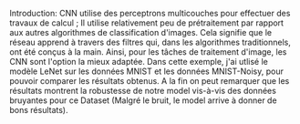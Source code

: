 Introduction:
CNN utilise des perceptrons multicouches pour effectuer des travaux de calcul ; Il utilise relativement peu de prétraitement par rapport aux autres algorithmes 
de classification d'images. Cela signifie que le réseau apprend à travers des filtres qui, dans les algorithmes traditionnels, ont été conçus à la main. Ainsi, 
pour les tâches de traitement d'image, les CNN sont l'option la mieux adaptée.
Dans cette exemple, j'ai utlisé le modèle LeNet sur les données MNIST et les données MNIST-Noisy, pour pouvoir comparer les résultats obtenus.
A la fin on peut remarquer que les résultats montrent la robustesse de notre model vis-à-vis des données bruyantes pour ce Dataset (Malgré le bruit, le model arrive à donner de bons résultats).
